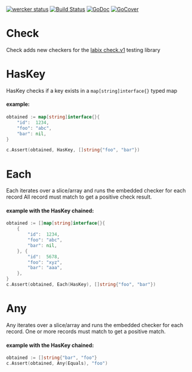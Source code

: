 [![wercker status](https://app.wercker.com/status/b7b9694a4d1fd415c6d666ba4cf4d01a/s "wercker status")](https://app.wercker.com/project/bykey/b7b9694a4d1fd415c6d666ba4cf4d01a)
[![Build Status](https://travis-ci.org/mbict/go-check.png?branch=master)](https://travis-ci.org/mbict/go-check)
[![GoDoc](https://godoc.org/github.com/mbict/go-check?status.png)](http://godoc.org/github.com/mbict/go-check)
[![GoCover](http://gocover.io/_badge/github.com/mbict/go-check)](http://gocover.io/github.com/mbict/go-check)

Check
=====

Check adds new checkers for the [labix check.v1](https://github.com/go-check/check/tree/v1) testing library

HasKey
======
HasKey checks if a key exists in a ```map[string]interface{}``` typed map

#### example:
```go
obtained := map[string]interface{}{
    "id":  1234,
    "foo": "abc",
    "bar": nil,
}

c.Assert(obtained, HasKey, []string{"foo", "bar"})
```

Each
====
Each iterates over a slice/array and runs the embedded checker for each record
All record must match to get a positive check result.

#### example with the HasKey chained:
```go
obtained := []map[string]interface{}{
    {
        "id":  1234,
        "foo": "abc",
        "bar": nil,
    }, {
        "id":  5678,
        "foo": "xyz",
        "bar": "aaa",
    },
}
c.Assert(obtained, Each(HasKey), []string{"foo", "bar"})
```

Any
====
Any iterates over a slice/array and runs the embedded checker for each record.
One or more records must match to get a positive match.

#### example with the HasKey chained:
```go
obtained := []string{"bar", "foo"}
c.Assert(obtained, Any(Equals), "foo")
```
